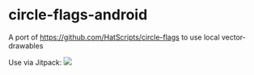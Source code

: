 # circle-flags-android
A port of https://github.com/HatScripts/circle-flags to use local vector-drawables

Use via Jitpack: [![](https://jitpack.io/v/LukeNeedham/circle-flags-android.svg)](https://jitpack.io/#LukeNeedham/circle-flags-android)
